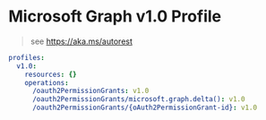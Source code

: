 # Microsoft Graph v1.0 Profile

> see https://aka.ms/autorest

``` yaml
profiles:
  v1.0:
    resources: {}
    operations:
      /oauth2PermissionGrants: v1.0
      /oauth2PermissionGrants/microsoft.graph.delta(): v1.0
      /oauth2PermissionGrants/{oAuth2PermissionGrant-id}: v1.0

```
